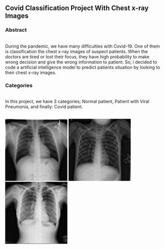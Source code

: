 <h2 style ="text-align": center; "markdown="1"> Covid Classification Project With Chest x-ray Images </h2>

<h3> Abstract </h3> <br>
During the pandemic, we have many difficulties with Covid-19. One of them is classification the chest x-ray images of suspect patients. When the doctors are tired or lost their focus, they have high probability to make wrong decision and give the wrong information to patient.
So, i decided to code a artificial intelligence model to predict patients situation by looking to their chest x-ray images.

<h3> Categories </h3> <br>
In this project, we have 3 categories; Normal patient, Patient with Viral Pneumonia, and finally: Covid patient. <br>
<br>
<p float="left">
  <img src="https://github.com/ozguraslank/Covid-Classification/blob/main/Normal-17.png" width="200" />
  <img src="https://github.com/ozguraslank/Covid-Classification/blob/main/Viral%20Pneumonia-31.png" width="200" /> 
  <img src="https://github.com/ozguraslank/Covid-Classification/blob/main/COVID-19.png" width="200" />
</p>


